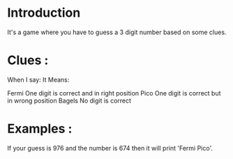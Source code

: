 # Introduction 

It's a game where you have to guess a 3 digit number based on some clues.

# Clues :
When I say:    It Means:

Fermi          One digit is correct and in right position
Pico           One digit is correct but in wrong position
Bagels         No digit is correct

# Examples :

If your guess is 976 and the number is 674 then it will print 'Fermi Pico'.

